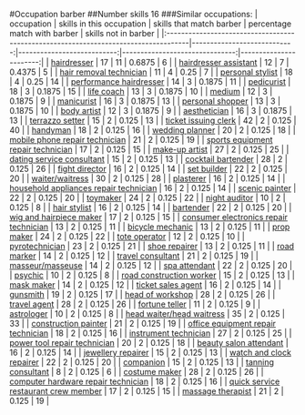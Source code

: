 #Occupation barber
##Number skills 16
###Similar occupations:
| occupation                                                                          |   skills in this occupation |   skills that match barber |   percentage match with barber |   skills not in barber |
|:------------------------------------------------------------------------------------|----------------------------:|---------------------------:|-------------------------------:|-----------------------:|
| [hairdresser](hairdresser.md)                                                       |                          17 |                         11 |                         0.6875 |                      6 |
| [hairdresser assistant](hairdresser_assistant.md)                                   |                          12 |                          7 |                         0.4375 |                      5 |
| [hair removal technician](hair_removal_technician.md)                               |                          11 |                          4 |                         0.25   |                      7 |
| [personal stylist](personal_stylist.md)                                             |                          18 |                          4 |                         0.25   |                     14 |
| [performance hairdresser](performance_hairdresser.md)                               |                          14 |                          3 |                         0.1875 |                     11 |
| [pedicurist](pedicurist.md)                                                         |                          18 |                          3 |                         0.1875 |                     15 |
| [life coach](life_coach.md)                                                         |                          13 |                          3 |                         0.1875 |                     10 |
| [medium](medium.md)                                                                 |                          12 |                          3 |                         0.1875 |                      9 |
| [manicurist](manicurist.md)                                                         |                          16 |                          3 |                         0.1875 |                     13 |
| [personal shopper](personal_shopper.md)                                             |                          13 |                          3 |                         0.1875 |                     10 |
| [body artist](body_artist.md)                                                       |                          12 |                          3 |                         0.1875 |                      9 |
| [aesthetician](aesthetician.md)                                                     |                          16 |                          3 |                         0.1875 |                     13 |
| [terrazzo setter](terrazzo_setter.md)                                               |                          15 |                          2 |                         0.125  |                     13 |
| [ticket issuing clerk](ticket_issuing_clerk.md)                                     |                          42 |                          2 |                         0.125  |                     40 |
| [handyman](handyman.md)                                                             |                          18 |                          2 |                         0.125  |                     16 |
| [wedding planner](wedding_planner.md)                                               |                          20 |                          2 |                         0.125  |                     18 |
| [mobile phone repair technician](mobile_phone_repair_technician.md)                 |                          21 |                          2 |                         0.125  |                     19 |
| [sports equipment repair technician](sports_equipment_repair_technician.md)         |                          17 |                          2 |                         0.125  |                     15 |
| [make-up artist](make-up_artist.md)                                                 |                          27 |                          2 |                         0.125  |                     25 |
| [dating service consultant](dating_service_consultant.md)                           |                          15 |                          2 |                         0.125  |                     13 |
| [cocktail bartender](cocktail_bartender.md)                                         |                          28 |                          2 |                         0.125  |                     26 |
| [fight director](fight_director.md)                                                 |                          16 |                          2 |                         0.125  |                     14 |
| [set builder](set_builder.md)                                                       |                          22 |                          2 |                         0.125  |                     20 |
| [waiter/waitress](waiter-waitress.md)                                               |                          30 |                          2 |                         0.125  |                     28 |
| [plasterer](plasterer.md)                                                           |                          16 |                          2 |                         0.125  |                     14 |
| [household appliances repair technician](household_appliances_repair_technician.md) |                          16 |                          2 |                         0.125  |                     14 |
| [scenic painter](scenic_painter.md)                                                 |                          22 |                          2 |                         0.125  |                     20 |
| [toymaker](toymaker.md)                                                             |                          24 |                          2 |                         0.125  |                     22 |
| [night auditor](night_auditor.md)                                                   |                          10 |                          2 |                         0.125  |                      8 |
| [hair stylist](hair_stylist.md)                                                     |                          16 |                          2 |                         0.125  |                     14 |
| [bartender](bartender.md)                                                           |                          22 |                          2 |                         0.125  |                     20 |
| [wig and hairpiece maker](wig_and_hairpiece_maker.md)                               |                          17 |                          2 |                         0.125  |                     15 |
| [consumer electronics repair technician](consumer_electronics_repair_technician.md) |                          13 |                          2 |                         0.125  |                     11 |
| [bicycle mechanic](bicycle_mechanic.md)                                             |                          13 |                          2 |                         0.125  |                     11 |
| [prop maker](prop_maker.md)                                                         |                          24 |                          2 |                         0.125  |                     22 |
| [tote operator](tote_operator.md)                                                   |                          12 |                          2 |                         0.125  |                     10 |
| [pyrotechnician](pyrotechnician.md)                                                 |                          23 |                          2 |                         0.125  |                     21 |
| [shoe repairer](shoe_repairer.md)                                                   |                          13 |                          2 |                         0.125  |                     11 |
| [road marker](road_marker.md)                                                       |                          14 |                          2 |                         0.125  |                     12 |
| [travel consultant](travel_consultant.md)                                           |                          21 |                          2 |                         0.125  |                     19 |
| [masseur/masseuse](masseur-masseuse.md)                                             |                          14 |                          2 |                         0.125  |                     12 |
| [spa attendant](spa_attendant.md)                                                   |                          22 |                          2 |                         0.125  |                     20 |
| [psychic](psychic.md)                                                               |                          10 |                          2 |                         0.125  |                      8 |
| [road construction worker](road_construction_worker.md)                             |                          15 |                          2 |                         0.125  |                     13 |
| [mask maker](mask_maker.md)                                                         |                          14 |                          2 |                         0.125  |                     12 |
| [ticket sales agent](ticket_sales_agent.md)                                         |                          16 |                          2 |                         0.125  |                     14 |
| [gunsmith](gunsmith.md)                                                             |                          19 |                          2 |                         0.125  |                     17 |
| [head of workshop](head_of_workshop.md)                                             |                          28 |                          2 |                         0.125  |                     26 |
| [travel agent](travel_agent.md)                                                     |                          28 |                          2 |                         0.125  |                     26 |
| [fortune teller](fortune_teller.md)                                                 |                          11 |                          2 |                         0.125  |                      9 |
| [astrologer](astrologer.md)                                                         |                          10 |                          2 |                         0.125  |                      8 |
| [head waiter/head waitress](head_waiter-head_waitress.md)                           |                          35 |                          2 |                         0.125  |                     33 |
| [construction painter](construction_painter.md)                                     |                          21 |                          2 |                         0.125  |                     19 |
| [office equipment repair technician](office_equipment_repair_technician.md)         |                          18 |                          2 |                         0.125  |                     16 |
| [instrument technician](instrument_technician.md)                                   |                          27 |                          2 |                         0.125  |                     25 |
| [power tool repair technician](power_tool_repair_technician.md)                     |                          20 |                          2 |                         0.125  |                     18 |
| [beauty salon attendant](beauty_salon_attendant.md)                                 |                          16 |                          2 |                         0.125  |                     14 |
| [jewellery repairer](jewellery_repairer.md)                                         |                          15 |                          2 |                         0.125  |                     13 |
| [watch and clock repairer](watch_and_clock_repairer.md)                             |                          22 |                          2 |                         0.125  |                     20 |
| [companion](companion.md)                                                           |                          15 |                          2 |                         0.125  |                     13 |
| [tanning consultant](tanning_consultant.md)                                         |                           8 |                          2 |                         0.125  |                      6 |
| [costume maker](costume_maker.md)                                                   |                          28 |                          2 |                         0.125  |                     26 |
| [computer hardware repair technician](computer_hardware_repair_technician.md)       |                          18 |                          2 |                         0.125  |                     16 |
| [quick service restaurant crew member](quick_service_restaurant_crew_member.md)     |                          17 |                          2 |                         0.125  |                     15 |
| [massage therapist](massage_therapist.md)                                           |                          21 |                          2 |                         0.125  |                     19 |
